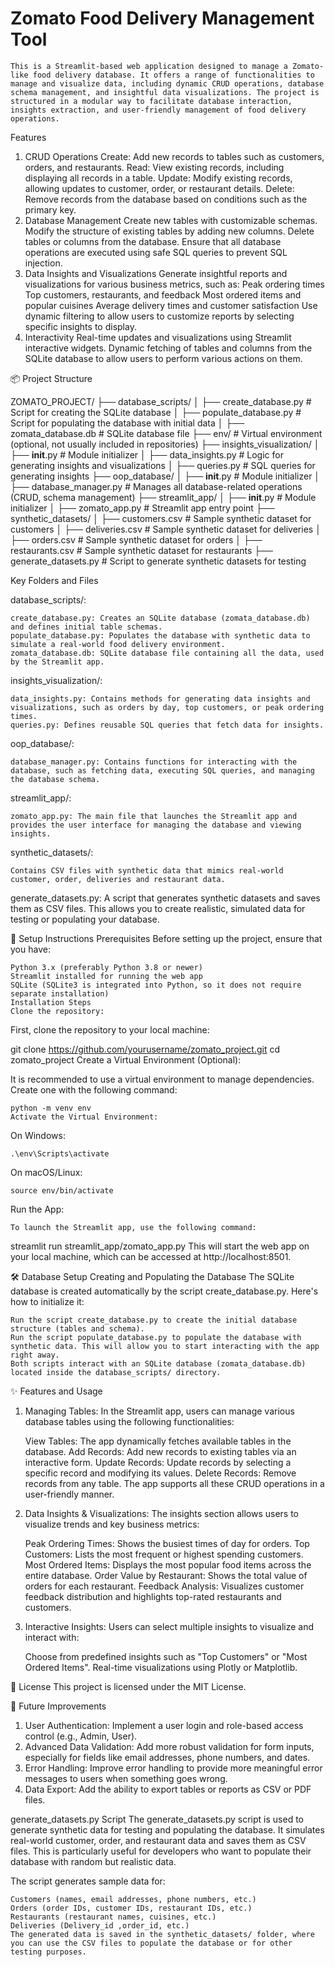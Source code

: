 # Zomato Food Delivery Management Tool
    This is a Streamlit-based web application designed to manage a Zomato-like food delivery database. It offers a range of functionalities to manage and visualize data, including dynamic CRUD operations, database schema management, and insightful data visualizations. The project is structured in a modular way to facilitate database interaction, insights extraction, and user-friendly management of food delivery operations.

Features
1. CRUD Operations
    Create: Add new records to tables such as customers, orders, and restaurants.
    Read: View existing records, including displaying all records in a table.
    Update: Modify existing records, allowing updates to customer, order, or restaurant details.
    Delete: Remove records from the database based on conditions such as the primary key.
2. Database Management
    Create new tables with customizable schemas.
    Modify the structure of existing tables by adding new columns.
    Delete tables or columns from the database.
    Ensure that all database operations are executed using safe SQL queries to prevent SQL injection.
3. Data Insights and Visualizations
    Generate insightful reports and visualizations for various business metrics, such as:
    Peak ordering times
    Top customers, restaurants, and feedback
    Most ordered items and popular cuisines
    Average delivery times and customer satisfaction
    Use dynamic filtering to allow users to customize reports by selecting specific insights to display.
4. Interactivity
    Real-time updates and visualizations using Streamlit interactive widgets.
    Dynamic fetching of tables and columns from the SQLite database to allow users to perform various actions on them.

📦 Project Structure

ZOMATO_PROJECT/
├── database_scripts/
│   ├── create_database.py         # Script for creating the SQLite database
│   ├── populate_database.py       # Script for populating the database with initial data
│   ├── zomata_database.db         # SQLite database file
├── env/                           # Virtual environment (optional, not usually included in repositories)
├── insights_visualization/
│   ├── __init__.py                # Module initializer
│   ├── data_insights.py           # Logic for generating insights and visualizations
│   ├── queries.py                 # SQL queries for generating insights
├── oop_database/
│   ├── __init__.py                # Module initializer
│   ├── database_manager.py        # Manages all database-related operations (CRUD, schema management)
├── streamlit_app/
│   ├── __init__.py                # Module initializer
│   ├── zomato_app.py              # Streamlit app entry point
├── synthetic_datasets/
│   ├── customers.csv              # Sample synthetic dataset for customers
│   ├── deliveries.csv             # Sample synthetic dataset for deliveries
│   ├── orders.csv                 # Sample synthetic dataset for orders
│   ├── restaurants.csv            # Sample synthetic dataset for restaurants
├── generate_datasets.py           # Script to generate synthetic datasets for testing

Key Folders and Files

database_scripts/:

    create_database.py: Creates an SQLite database (zomata_database.db) and defines initial table schemas.
    populate_database.py: Populates the database with synthetic data to simulate a real-world food delivery environment.
    zomata_database.db: SQLite database file containing all the data, used by the Streamlit app.

insights_visualization/:

    data_insights.py: Contains methods for generating data insights and visualizations, such as orders by day, top customers, or peak ordering times.
    queries.py: Defines reusable SQL queries that fetch data for insights.

oop_database/:

    database_manager.py: Contains functions for interacting with the database, such as fetching data, executing SQL queries, and managing the database schema.

streamlit_app/:

    zomato_app.py: The main file that launches the Streamlit app and provides the user interface for managing the database and viewing insights.

synthetic_datasets/:

    Contains CSV files with synthetic data that mimics real-world customer, order, deliveries and restaurant data.

generate_datasets.py: 
    A script that generates synthetic datasets and saves them as CSV files. This allows you to create realistic, simulated data for testing or populating your database.

🔧 Setup Instructions
Prerequisites
Before setting up the project, ensure that you have:

    Python 3.x (preferably Python 3.8 or newer)
    Streamlit installed for running the web app
    SQLite (SQLite3 is integrated into Python, so it does not require separate installation)
    Installation Steps
    Clone the repository:

First, clone the repository to your local machine:

git clone https://github.com/yourusername/zomato_project.git
cd zomato_project
Create a Virtual Environment (Optional):

It is recommended to use a virtual environment to manage dependencies. Create one with the following command:

    python -m venv env
    Activate the Virtual Environment:

On Windows:

    .\env\Scripts\activate

On macOS/Linux:

    source env/bin/activate


Run the App:

    To launch the Streamlit app, use the following command:

streamlit run streamlit_app/zomato_app.py
    This will start the web app on your local machine, which can be accessed at http://localhost:8501.

🛠️ Database Setup
    Creating and Populating the Database
    The SQLite database is created automatically by the script create_database.py. Here's how to initialize it:

    Run the script create_database.py to create the initial database structure (tables and schema).
    Run the script populate_database.py to populate the database with synthetic data. This will allow you to start interacting with the app right away.
    Both scripts interact with an SQLite database (zomata_database.db) located inside the database_scripts/ directory.

✨ Features and Usage
1. Managing Tables:
    In the Streamlit app, users can manage various database tables using the following functionalities:

    View Tables: The app dynamically fetches available tables in the database.
    Add Records: Add new records to existing tables via an interactive form.
    Update Records: Update records by selecting a specific record and modifying its values.
    Delete Records: Remove records from any table.
    The app supports all these CRUD operations in a user-friendly manner.

2. Data Insights & Visualizations:
    The insights section allows users to visualize trends and key business metrics:

    Peak Ordering Times: Shows the busiest times of day for orders.
    Top Customers: Lists the most frequent or highest spending customers.
    Most Ordered Items: Displays the most popular food items across the entire database.
    Order Value by Restaurant: Shows the total value of orders for each restaurant.
    Feedback Analysis: Visualizes customer feedback distribution and highlights top-rated restaurants and customers.
    
3. Interactive Insights:
    Users can select multiple insights to visualize and interact with:

    Choose from predefined insights such as "Top Customers" or "Most Ordered Items".
    Real-time visualizations using Plotly or Matplotlib.

📄 License
This project is licensed under the MIT License.


🚀 Future Improvements
1. User Authentication:
    Implement a user login and role-based access control (e.g., Admin, User).
2. Advanced Data Validation:
    Add more robust validation for form inputs, especially for fields like email addresses, phone numbers, and dates.
3. Error Handling:
    Improve error handling to provide more meaningful error messages to users when something goes wrong.
4. Data Export:
    Add the ability to export tables or reports as CSV or PDF files.

generate_datasets.py Script
    The generate_datasets.py script is used to generate synthetic data for testing and populating the database. It simulates real-world customer, order, and restaurant data and saves them as CSV files. This is particularly useful for developers who want to populate their database with random but realistic data.

The script generates sample data for:

    Customers (names, email addresses, phone numbers, etc.)
    Orders (order IDs, customer IDs, restaurant IDs, etc.)
    Restaurants (restaurant names, cuisines, etc.)
    Deliveries (Delivery_id ,order_id, etc.)
    The generated data is saved in the synthetic_datasets/ folder, where you can use the CSV files to populate the database or for other testing purposes.

